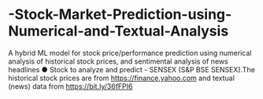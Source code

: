 # -Stock-Market-Prediction-using-Numerical-and-Textual-Analysis
A hybrid ML model for stock price/performance prediction using numerical analysis of historical stock prices, and sentimental analysis of news headlines ● Stock to analyze and predict - SENSEX (S&amp;P BSE SENSEX).The historical stock prices are from https://finance.yahoo.com and textual (news) data from https://bit.ly/36fFPI6
